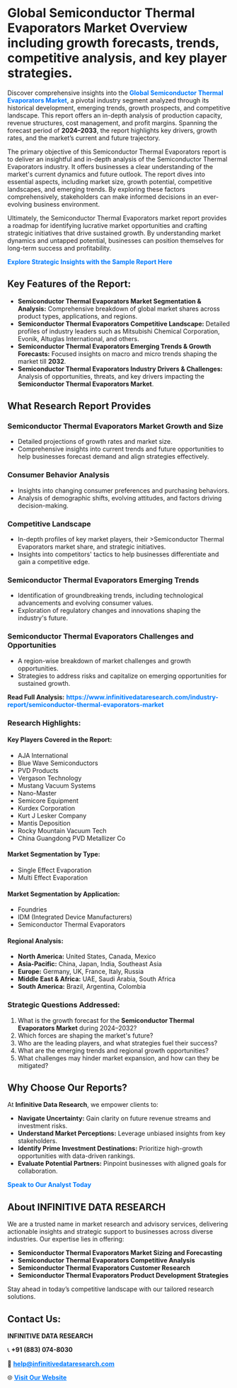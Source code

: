 <h1>Global Semiconductor Thermal Evaporators Market Overview including growth forecasts, trends, competitive analysis, and key player strategies.</h1>
<p>
Discover comprehensive insights into the 
<a href="https://www.infinitivedataresearch.com/industry-report/semiconductor-thermal-evaporators-market" rel="dofollow" style="color: #007BFF; text-decoration: none;"><strong>Global Semiconductor Thermal Evaporators Market</strong></a>, a pivotal industry segment analyzed through its historical development, emerging trends, growth prospects, and competitive landscape. This report offers an in-depth analysis of production capacity, revenue structures, cost management, and profit margins. Spanning the forecast period of <strong>2024–2033</strong>, the report highlights key drivers, growth rates, and the market’s current and future trajectory.
</p>
<p>
The primary objective of this Semiconductor Thermal Evaporators report is to deliver an insightful and in-depth analysis of the Semiconductor Thermal Evaporators industry. It offers businesses a clear understanding of the market's current dynamics and future outlook. The report dives into essential aspects, including market size, growth potential, competitive landscapes, and emerging trends. By exploring these factors comprehensively, stakeholders can make informed decisions in an ever-evolving business environment.
</p>
<p>
Ultimately, the Semiconductor Thermal Evaporators market report provides a roadmap for identifying lucrative market opportunities and crafting strategic initiatives that drive sustained growth. By understanding market dynamics and untapped potential, businesses can position themselves for long-term success and profitability.
</p>
<p>
<a href="https://www.infinitivedataresearch.com/request-sample/reportId=112658" style="color: #007BFF; text-decoration: none;"><strong>Explore Strategic Insights with the Sample Report Here</strong></a>
</p>

<h2>Key Features of the Report:</h2>
<ul>
<li><strong>Semiconductor Thermal Evaporators Market Segmentation & Analysis:</strong> Comprehensive breakdown of global market shares across product types, applications, and regions.</li>
<li><strong>Semiconductor Thermal Evaporators Competitive Landscape:</strong> Detailed profiles of industry leaders such as Mitsubishi Chemical Corporation, Evonik, Altuglas International, and others.</li>
<li><strong>Semiconductor Thermal Evaporators Emerging Trends & Growth Forecasts:</strong> Focused insights on macro and micro trends shaping the market till <strong>2032</strong>.</li>
<li><strong>Semiconductor Thermal Evaporators Industry Drivers & Challenges:</strong> Analysis of opportunities, threats, and key drivers impacting the <strong>Semiconductor Thermal Evaporators Market</strong>.</li>
</ul>

<h2>What Research Report Provides</h2>
<h3>Semiconductor Thermal Evaporators Market Growth and Size</h3>
<ul>
<li>Detailed projections of growth rates and market size.</li>
<li>Comprehensive insights into current trends and future opportunities to help businesses forecast demand and align strategies effectively.</li>
</ul>

<h3>Consumer Behavior Analysis</h3>
<ul>
<li>Insights into changing consumer preferences and purchasing behaviors.</li>
<li>Analysis of demographic shifts, evolving attitudes, and factors driving decision-making.</li>
</ul>

<h3>Competitive Landscape</h3>
<ul>
<li>In-depth profiles of key market players, their >Semiconductor Thermal Evaporators market share, and strategic initiatives.</li>
<li>Insights into competitors' tactics to help businesses differentiate and gain a competitive edge.</li>
</ul>

<h3>Semiconductor Thermal Evaporators Emerging Trends</h3>
<ul>
<li>Identification of groundbreaking trends, including technological advancements and evolving consumer values.</li>
<li>Exploration of regulatory changes and innovations shaping the industry's future.</li>
</ul>

<h3>Semiconductor Thermal Evaporators Challenges and Opportunities</h3>
<ul>
<li>A region-wise breakdown of market challenges and growth opportunities.</li>
<li>Strategies to address risks and capitalize on emerging opportunities for sustained growth.</li>
</ul>
<p><strong>Read Full Analysis:</strong> <a href="https://www.infinitivedataresearch.com/industry-report/semiconductor-thermal-evaporators-market" rel="dofollow" style="color: #007BFF; text-decoration: none;"><strong>https://www.infinitivedataresearch.com/industry-report/semiconductor-thermal-evaporators-market</strong></a></p>
<h3>Research Highlights:</h3>
<h4>Key Players Covered in the Report:</h4>
<ul><li>AJA International</li><li>Blue Wave Semiconductors</li><li>PVD Products</li><li>Vergason Technology</li><li>Mustang Vacuum Systems</li><li>Nano-Master</li><li>Semicore Equipment</li><li>Kurdex Corporation</li><li>Kurt J Lesker Company</li><li>Mantis Deposition</li><li>Rocky Mountain Vacuum Tech</li><li>China Guangdong PVD Metallizer Co</li></ul>
<h4>Market Segmentation by Type:</h4>
<ul><li>Single Effect Evaporation</li><li>Multi Effect Evaporation</li></ul>
<h4>Market Segmentation by Application:</h4>
<ul><li>Foundries</li><li>IDM (Integrated Device Manufacturers)</li><li>Semiconductor Thermal Evaporators</li></ul>

<h4>Regional Analysis:</h4>
<ul>
<li><strong>North America:</strong> United States, Canada, Mexico</li>
<li><strong>Asia-Pacific:</strong> China, Japan, India, Southeast Asia</li>
<li><strong>Europe:</strong> Germany, UK, France, Italy, Russia</li>
<li><strong>Middle East & Africa:</strong> UAE, Saudi Arabia, South Africa</li>
<li><strong>South America:</strong> Brazil, Argentina, Colombia</li>
</ul>

<h3>Strategic Questions Addressed:</h3>
<ol>
<li>What is the growth forecast for the <strong>Semiconductor Thermal Evaporators Market</strong> during 2024–2032?</li>
<li>Which forces are shaping the market's future?</li>
<li>Who are the leading players, and what strategies fuel their success?</li>
<li>What are the emerging trends and regional growth opportunities?</li>
<li>What challenges may hinder market expansion, and how can they be mitigated?</li>
</ol>

<h2>Why Choose Our Reports?</h2>
<p>At <strong>Infinitive Data Research</strong>, we empower clients to:</p>
<ul>
<li><strong>Navigate Uncertainty:</strong> Gain clarity on future revenue streams and investment risks.</li>
<li><strong>Understand Market Perceptions:</strong> Leverage unbiased insights from key stakeholders.</li>
<li><strong>Identify Prime Investment Destinations:</strong> Prioritize high-growth opportunities with data-driven rankings.</li>
<li><strong>Evaluate Potential Partners:</strong> Pinpoint businesses with aligned goals for collaboration.</li>
</ul>
<p><a href="https://www.infinitivedataresearch.com/industry-report/semiconductor-thermal-evaporators-market" rel="dofollow" style="color: #007BFF; text-decoration: none;"><strong>Speak to Our Analyst Today</strong></a></p>

<h2>About INFINITIVE DATA RESEARCH</h2>
<p>We are a trusted name in market research and advisory services, delivering actionable insights and strategic support to businesses across diverse industries. Our expertise lies in offering:</p>
<ul>
<li><strong>Semiconductor Thermal Evaporators Market Sizing and Forecasting</strong></li>
<li><strong>Semiconductor Thermal Evaporators Competitive Analysis</strong></li>
<li><strong>Semiconductor Thermal Evaporators Customer Research</strong></li>
<li><strong>Semiconductor Thermal Evaporators Product Development Strategies</strong></li>
</ul>
<p>Stay ahead in today’s competitive landscape with our tailored research solutions.</p>

<h2>Contact Us:</h2>
<p><strong>INFINITIVE DATA RESEARCH</strong></p>
<p>📞 <strong>+91 (883) 074-8030</strong></p>
<p>📧 <strong><a href="mailto:help@infinitivedataresearch.com" style="color: #007BFF;">help@infinitivedataresearch.com</a></strong></p>
<p>🌐 <strong><a href="https://www.infinitivedataresearch.com" rel="dofollow" style="color: #007BFF;">Visit Our Website</a></strong></p>